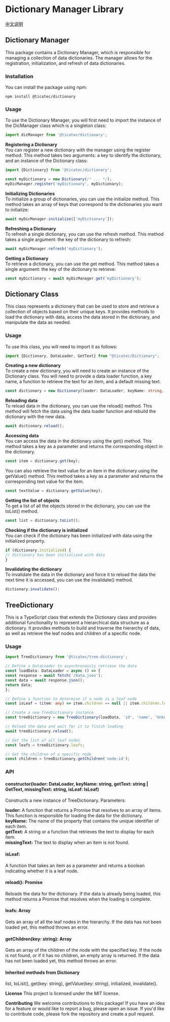 # Dictionary Manager Library

[中文说明](https://github.com/ticatec/web-library/blob/main/dictionary/README_CN.md)

## Dictionary Manager
This package contains a Dictionary Manager, which is responsible for managing a collection of data dictionaries. The manager allows for the registration, initialization, and refresh of data dictionaries.

### Installation
You can install the package using npm:

```shell
npm install @ticatec/dictionary
```
### Usage
To use the Dictionary Manager, you will first need to import the instance of the DicManager class which is a singleton class:

```typescript
import dicManager from '@ticatec/dictionary';
```


**Registering a Dictionary**  
You can register a new dictionary with the manager using the register method. This method takes two arguments: a key to identify the dictionary, and an instance of the Dictionary class:

```typescript
import {Dictionary} from '@ticatec/dictionary';

const myDictionary = new Dictionary(/* ... */);
myDicManager.register('myDictionary', myDictionary);
```

**Initializing Dictionaries**  
To initialize a group of dictionaries, you can use the initialize method. This method takes an array of keys that correspond to the dictionaries you want to initialize:

```typescript
await myDicManager.initialize(['myDictionary']);
```

**Refreshing a Dictionary**  
To refresh a single dictionary, you can use the refresh method. This method takes a single argument: the key of the dictionary to refresh:

```typescript
await myDicManager.refresh('myDictionary');
```

**Getting a Dictionary**  
To retrieve a dictionary, you can use the get method. This method takes a single argument: the key of the dictionary to retrieve:

```typescript
const myDictionary = await myDicManager.get('myDictionary');
```

## Dictionary Class
This class represents a dictionary that can be used to store and retrieve a collection of objects based on their unique keys. It provides methods to load the dictionary with data, access the data stored in the dictionary, and manipulate the data as needed.


### Usage
To use this class, you will need to import it as follows:

```typescript
import {Dictionary, DataLoader, GetText} from "@ticatec/Dictionary";
```

**Creating a new dictionary**  
To create a new dictionary, you will need to create an instance of the Dictionary class. You will need to provide a data loader function, a key name, a function to retrieve the text for an item, and a default missing text.

```typescript
const dictionary = new Dictionary(loader: DataLoader, keyName: string, getText: string | GetText, missingText: string);
```

**Reloading data**  
To reload data in the dictionary, you can use the reload() method. This method will fetch the data using the data loader function and rebuild the dictionary with the new data.

```typescript
await dictionary.reload();
```

**Accessing data**  
You can access the data in the dictionary using the get() method. This method takes a key as a parameter and returns the corresponding object in the dictionary.

```typescript
const item = dictionary.get(key);
```

You can also retrieve the text value for an item in the dictionary using the getValue() method. This method takes a key as a parameter and returns the corresponding text value for the item.

```typescript
const textValue = dictionary.getValue(key);
```
**Getting the list of objects**  
To get a list of all the objects stored in the dictionary, you can use the toList() method.

```typescript
const list = dictionary.toList();
```

**Checking if the dictionary is initialized**  
You can check if the dictionary has been initialized with data using the initialized property.

```typescript
if (dictionary.initialized) {
// dictionary has been initialized with data
}
```

**Invalidating the dictionary**  
To invalidate the data in the dictionary and force it to reload the data the next time it is accessed, you can use the invalidate() method.

```typescript
dictionary.invalidate();
```

## TreeDictionary
This is a TypeScript class that extends the Dictionary class and provides additional functionality to represent a hierarchical data structure as a dictionary. It provides methods to build and traverse the hierarchy of data, as well as retrieve the leaf nodes and children of a specific node.

### Usage
```typescript
import TreeDictionary from '@ticatec/tree-dictionary';

// Define a DataLoader to asynchronously retrieve the data
const loadData: DataLoader = async () => {
const response = await fetch('/data.json');
const data = await response.json();
return data;
};

// Define a function to determine if a node is a leaf node
const isLeaf = (item: any) => item.children == null || item.children.length === 0;

// Create a new TreeDictionary instance
const treeDictionary = new TreeDictionary(loadData, 'id', 'name', 'Unknown', isLeaf);

// Reload the data and wait for it to finish loading
await treeDictionary.reload();

// Get the list of all leaf nodes
const leafs = treeDictionary.leafs;

// Get the children of a specific node
const children = treeDictionary.getChildren('node-id');
```

### API
####  constructor(loader: DataLoader, keyName: string, getText: string | GetText, missingText: string, isLeaf: IsLeaf)  
Constructs a new instance of TreeDictionary. Parameters:

**loader:** A function that returns a Promise that resolves to an array of items. This function is responsible for loading the data for the dictionary.  
**keyName:** The name of the property that contains the unique identifier of each item.  
**getText:** A string or a function that retrieves the text to display for each item.  
**missingText:** The text to display when an item is not found.  

#### isLeaf: 
A function that takes an item as a parameter and returns a boolean indicating whether it is a leaf node.

#### reload(): Promise<void>
Reloads the data for the dictionary. If the data is already being loaded, this method returns a Promise that resolves when the loading is complete.

#### leafs: Array<any>
Gets an array of all the leaf nodes in the hierarchy. If the data has not been loaded yet, this method throws an error.

#### getChildren(key: string): Array<any>
Gets an array of the children of the node with the specified key. If the node is not found, or if it has no children, an empty array is returned. If the data has not been loaded yet, this method throws an error.

#### Inherited methods from Dictionary
list, toList(), get(key: string), getValue(key: string), initialized, invalidate().

**License**
This project is licensed under the MIT license.

**Contributing**
We welcome contributions to this package! If you have an idea for a feature or would like to report a bug, please open an issue. If you'd like to contribute code, please fork the repository and create a pull request.